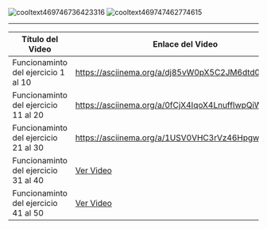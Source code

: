 
![cooltext469746736423316](https://github.com/user-attachments/assets/28ef88c4-825e-4ac1-9e68-c7cad4b195aa)
![cooltext469747462774615](https://github.com/user-attachments/assets/91aee4bf-0db9-4e12-a30b-15ed187932cb)



---
| Título del Video                             | Enlace del Video                                         |
|----------------------------------------------|----------------------------------------------------------|
| Funcionaminto del ejercicio 1 al 10          | https://asciinema.org/a/dj85vW0pX5C2JM6dtd0KZqMlP        |
| Funcionaminto del ejercicio 11 al 20         | https://asciinema.org/a/0fCjX4IqoX4LnuffIwpQiWEGV        |
| Funcionaminto del ejercicio 21 al 30         | https://asciinema.org/a/1USV0VHC3rVz46Hpgwt2Buqwm        |
| Funcionaminto del ejercicio 31 al 40         | [Ver Video](https://www.youtube.com/watch?v=dQw4w9WgXcQ) |
| Funcionaminto del ejercicio 41 al 50         | [Ver Video](https://www.youtube.com/watch?v=dQw4w9WgXcQ) |




